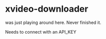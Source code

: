 # xvideo-downloader

was just playing around here. Never finished it.

Needs to connect with an API_KEY